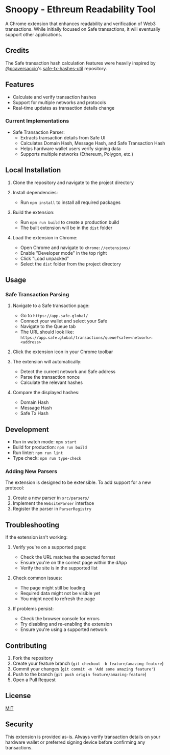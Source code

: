 # Snoopy - Ethreum Readability Tool

A Chrome extension that enhances readability and verification of Web3 transactions. While initially focused on Safe transactions, it will eventually support other applications.

## Credits

The Safe transaction hash calculation features were heavily inspired by [@pcaversaccio](https://github.com/pcaversaccio)'s [safe-tx-hashes-util](https://github.com/pcaversaccio/safe-tx-hashes-util) repository.

## Features

- Calculate and verify transaction hashes
- Support for multiple networks and protocols
- Real-time updates as transaction details change

### Current Implementations
- Safe Transaction Parser:
  - Extracts transaction details from Safe UI
  - Calculates Domain Hash, Message Hash, and Safe Transaction Hash
  - Helps hardware wallet users verify signing data
  - Supports multiple networks (Ethereum, Polygon, etc.)

## Local Installation

1. Clone the repository and navigate to the project directory

2. Install dependencies:
   - Run `npm install` to install all required packages

3. Build the extension:
   - Run `npm run build` to create a production build
   - The built extension will be in the `dist` folder

4. Load the extension in Chrome:
   - Open Chrome and navigate to `chrome://extensions/`
   - Enable "Developer mode" in the top right
   - Click "Load unpacked"
   - Select the `dist` folder from the project directory

## Usage

### Safe Transaction Parsing
1. Navigate to a Safe transaction page:
   - Go to `https://app.safe.global/`
   - Connect your wallet and select your Safe
   - Navigate to the Queue tab
   - The URL should look like: `https://app.safe.global/transactions/queue?safe=<network>:<address>`

2. Click the extension icon in your Chrome toolbar

3. The extension will automatically:
   - Detect the current network and Safe address
   - Parse the transaction nonce
   - Calculate the relevant hashes

4. Compare the displayed hashes:
   - Domain Hash
   - Message Hash
   - Safe Tx Hash

## Development

- Run in watch mode: `npm start`
- Build for production: `npm run build`
- Run linter: `npm run lint`
- Type check: `npm run type-check`

### Adding New Parsers
The extension is designed to be extensible. To add support for a new protocol:
1. Create a new parser in `src/parsers/`
2. Implement the `WebsiteParser` interface
3. Register the parser in `ParserRegistry`

## Troubleshooting

If the extension isn't working:

1. Verify you're on a supported page:
   - Check the URL matches the expected format
   - Ensure you're on the correct page within the dApp
   - Verify the site is in the supported list

2. Check common issues:
   - The page might still be loading
   - Required data might not be visible yet
   - You might need to refresh the page

3. If problems persist:
   - Check the browser console for errors
   - Try disabling and re-enabling the extension
   - Ensure you're using a supported network

## Contributing

1. Fork the repository
2. Create your feature branch (`git checkout -b feature/amazing-feature`)
3. Commit your changes (`git commit -m 'Add some amazing feature'`)
4. Push to the branch (`git push origin feature/amazing-feature`)
5. Open a Pull Request

## License

[MIT](https://choosealicense.com/licenses/mit/)

## Security

This extension is provided as-is. Always verify transaction details on your hardware wallet or preferred signing device before confirming any transactions.
